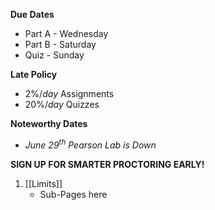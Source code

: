 **Due Dates**
- Part A - Wednesday
- Part B - Saturday
- Quiz - Sunday

**Late Policy**
- $2\%/day$ Assignments
- $20\%/day$ Quizzes

**Noteworthy Dates**
* _June $29^{th}$ Pearson Lab is Down_

**SIGN UP FOR SMARTER PROCTORING EARLY!**

1. [[Limits]]
	- Sub-Pages here